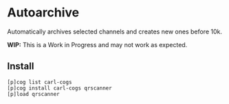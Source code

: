 # Autoarchive

Automatically archives selected channels and creates new ones before 10k.

**WIP:** This is a Work in Progress and may not work as expected.

## Install

```
[p]cog list carl-cogs
[p]cog install carl-cogs qrscanner
[p]load qrscanner
```
